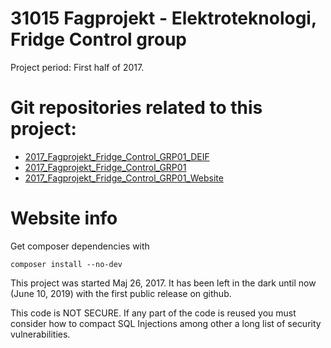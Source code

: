 # 31015 Fagprojekt - Elektroteknologi, Fridge Control group

Project period: First half of 2017.

# Git repositories related to this project:

- [2017_Fagprojekt_Fridge_Control_GRP01_DEIF](https://github.com/eKristensen/2017_Fagprojekt_Fridge_Control_GRP01_DEIF)
- [2017_Fagprojekt_Fridge_Control_GRP01](https://github.com/eKristensen/2017_Fagprojekt_Fridge_Control_GRP01)
- [2017_Fagprojekt_Fridge_Control_GRP01_Website](https://github.com/eKristensen/2017_Fagprojekt_Fridge_Control_GRP01_Website)

# Website info

Get composer dependencies with

<code>composer install --no-dev</code>

This project was started Maj 26, 2017. It has been left in the dark until now (June 10, 2019) with the first public release on github.

This code is NOT SECURE. If any part of the code is reused you must consider  how to compact SQL Injections among other a long list of security vulnerabilities.
